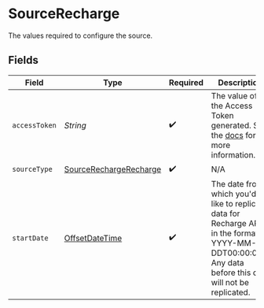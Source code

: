 # SourceRecharge

The values required to configure the source.


## Fields

| Field                                                                                                                                                    | Type                                                                                                                                                     | Required                                                                                                                                                 | Description                                                                                                                                              | Example                                                                                                                                                  |
| -------------------------------------------------------------------------------------------------------------------------------------------------------- | -------------------------------------------------------------------------------------------------------------------------------------------------------- | -------------------------------------------------------------------------------------------------------------------------------------------------------- | -------------------------------------------------------------------------------------------------------------------------------------------------------- | -------------------------------------------------------------------------------------------------------------------------------------------------------- |
| `accessToken`                                                                                                                                            | *String*                                                                                                                                                 | :heavy_check_mark:                                                                                                                                       | The value of the Access Token generated. See the <a href="https://docs.airbyte.com/integrations/sources/recharge">docs</a> for more information.         |                                                                                                                                                          |
| `sourceType`                                                                                                                                             | [SourceRechargeRecharge](../../models/shared/SourceRechargeRecharge.md)                                                                                  | :heavy_check_mark:                                                                                                                                       | N/A                                                                                                                                                      |                                                                                                                                                          |
| `startDate`                                                                                                                                              | [OffsetDateTime](https://docs.oracle.com/javase/8/docs/api/java/time/OffsetDateTime.html)                                                                | :heavy_check_mark:                                                                                                                                       | The date from which you'd like to replicate data for Recharge API, in the format YYYY-MM-DDT00:00:00Z. Any data before this date will not be replicated. | 2021-05-14T00:00:00Z                                                                                                                                     |